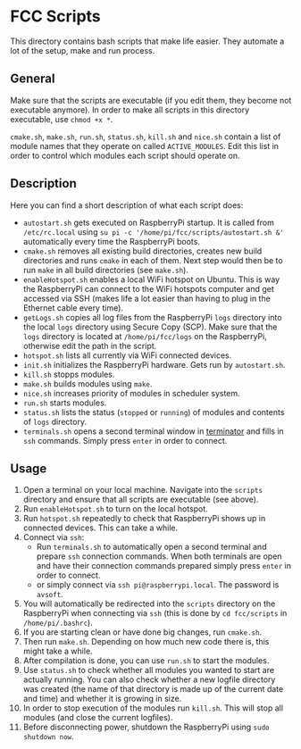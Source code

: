 # FCC Scripts
This directory contains bash scripts that make life easier. They automate a lot of the setup, make and run process.

## General
Make sure that the scripts are executable (if you edit them, they become not executable anymore). In order to make all scripts in this directory executable, use `chmod +x *`.

`cmake.sh`, `make.sh`, `run.sh`, `status.sh`, `kill.sh` and `nice.sh` contain a list of module names that they operate on called `ACTIVE_MODULES`. Edit this list in order to control which modules each script should operate on.

## Description
Here you can find a short description of what each script does:
- `autostart.sh` gets executed on RaspberryPi startup. It is called from `/etc/rc.local` using `su pi -c '/home/pi/fcc/scripts/autostart.sh &'` automatically every time the RaspberryPi boots.
- `cmake.sh` removes all existing build directories, creates new build directories and runs `cmake` in each of them. Next step would then be to run `make` in all build directories (see `make.sh`).
- `enableHotspot.sh` enables a local WiFi hotspot on Ubuntu. This is way the RaspberryPi can connect to the WiFi hotspots computer and get accessed via SSH (makes life a lot easier than having to plug in the Ethernet cable every time).
- `getLogs.sh` copies all log files from the RaspberryPi `logs` directory into the local `logs` directory using Secure Copy (SCP). Make sure that the `logs` directory is located at `/home/pi/fcc/logs` on the RaspberryPi, otherwise edit the path in the script.
- `hotspot.sh` lists all currently via WiFi connected devices.
- `init.sh` initializes the RaspberryPi hardware. Gets run by `autostart.sh`.
- `kill.sh` stopps modules.
- `make.sh` builds modules using `make`.
- `nice.sh` increases priority of modules in scheduler system.
- `run.sh` starts modules.
- `status.sh` lists the status (`stopped` or `running`) of modules and contents of `logs` directory.
- `terminals.sh` opens a second terminal window in [terminator](https://wiki.ubuntuusers.de/Terminator/) and fills in `ssh` commands. Simply press `enter` in order to connect.

## Usage
1. Open a terminal on your local machine. Navigate into the `scripts` directory and ensure that all scripts are executable (see above).
2. Run `enableHotspot.sh` to turn on the local hotspot.
3. Run `hotspot.sh` repeatedly to check that RaspberryPi shows up in connected devices. This can take a while.
4. Connect via `ssh`:
	- Run `terminals.sh` to automatically open a second terminal and prepare `ssh` connection commands. When both terminals are open and have their connection commands prepared simply press `enter` in order to connect.
	- or simply connect via `ssh pi@raspberrypi.local`. The password is `avsoft`.
5. You will automatically be redirected into the `scripts` directory on the RaspberryPi when connecting via `ssh` (this is done by `cd fcc/scripts` in `/home/pi/.bashrc`).
6. If you are starting clean or have done big changes, run `cmake.sh`.
7. Then run `make.sh`. Depending on how much new code there is, this might take a while.
8. After compilation is done, you can use `run.sh` to start the modules.
9. Use `status.sh` to check whether all modules you wanted to start are actually running. You can also check whether a new logfile directory was created (the name of that directory is made up of the current date and time) and whether it is growing in size.
10. In order to stop execution of the modules run `kill.sh`. This will stop all modules (and close the current logfiles).
11. Before disconnecting power, shutdown the RaspberryPi using `sudo shutdown now`.
